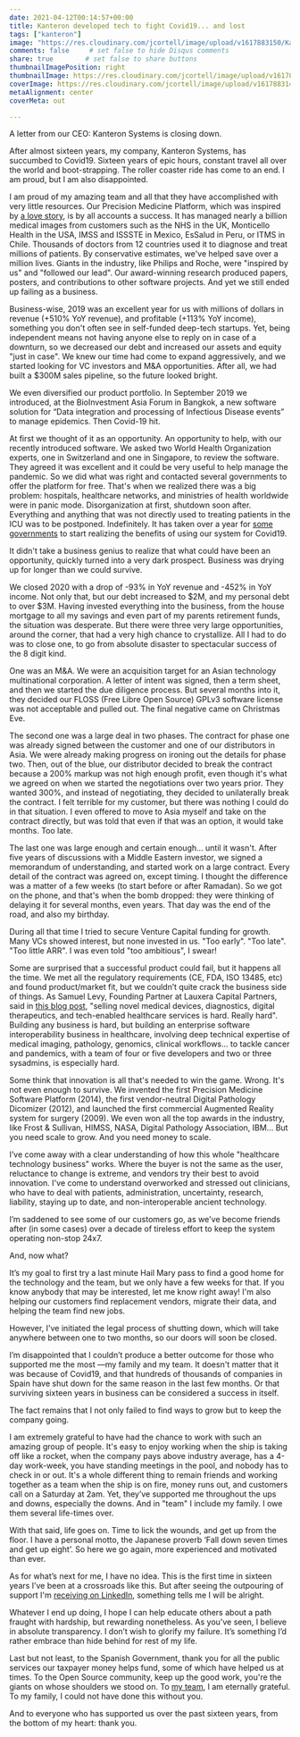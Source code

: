 ```yaml
---
date: 2021-04-12T00:14:57+00:00
title: Kanteron developed tech to fight Covid19... and lost
tags: ["kanteron"]
image: "https://res.cloudinary.com/jcortell/image/upload/v1617883150/Kanteron/ehimetalor-akhere-unuabona-bqhiqOeTPyI-unsplash.jpg"
comments: false     # set false to hide Disqus comments
share: true        # set false to share buttons
thumbnailImagePosition: right
thumbnailImage: https://res.cloudinary.com/jcortell/image/upload/v1617883148/Kanteron/anastasiia-chepinska-OBmBHmrc3pw-unsplash.jpg
coverImage: https://res.cloudinary.com/jcortell/image/upload/v1617883148/Kanteron/anastasiia-chepinska-OBmBHmrc3pw-unsplash.jpg
metaAlignment: center
coverMeta: out

---
```


A letter from our CEO: Kanteron Systems is closing down.

<!--more-->

After almost sixteen years, my company, Kanteron Systems, has succumbed to Covid19. Sixteen years of epic hours, constant travel all over the world and boot-strapping. The roller coaster ride has come to an end. I am proud, but I am also disappointed.

I am proud of my amazing team and all that they have accomplished with very little resources. Our Precision Medicine Platform, which was inspired by [a love story](https://news.microsoft.com/en-gb/features/one-mans-quest-revolutionise-cancer-treatment/), is by all accounts a success. It has managed nearly a billion medical images from customers such as the NHS in the UK, Monticello Health in the USA, IMSS and ISSSTE in Mexico, EsSalud in Peru, or ITMS in Chile. Thousands of doctors from 12 countries used it to diagnose and treat millions of patients. By conservative estimates, we've helped save over a million lives. Giants in the industry, like Philips and Roche, were "inspired by us" and "followed our lead". Our award-winning research produced papers, posters, and contributions to other software projects. And yet we still ended up failing as a business.

Business-wise, 2019 was an excellent year for us with millions of dollars in revenue (+510% YoY revenue), and profitable (+113% YoY income), something you don't often see in self-funded deep-tech startups. Yet, being independent means not having anyone else to reply on in case of a downturn, so we decreased our debt and increased our assets and equity "just in case". We knew our time had come to expand aggressively, and we started looking for VC investors and M&A opportunities. After all, we had built a $300M sales pipeline, so the future looked bright.

We even diversified our product portfolio. In September 2019 we introduced, at the BioInvestment Asia Forum in Bangkok, a new software solution for “Data integration and processing of Infectious Disease events” to manage epidemics. Then Covid-19 hit.

At first we thought of it as an opportunity. An opportunity to help, with our recently introduced software. We asked two World Health Organization experts, one in Switzerland and one in Singapore, to review the software. They agreed it was excellent and it could be very useful to help manage the pandemic. So we did what was right and contacted several governments to offer the platform for free. That's when we realized there was a big problem: hospitals, healthcare networks, and ministries of health worldwide were in panic mode. Disorganization at first, shutdown soon after. Everything and anything that was not directly used to treating patients in the ICU was to be postponed. Indefinitely. It has taken over a year for [some governments](https://rpp.pe/peru/actualidad/coronavirus-en-peru-essalud-inauguro-servicio-para-diagnostico-y-tratamiento-de-pacientes-covid-y-no-covid-en-policlinico-chincha-noticia-1330360?ref=rpp) to start realizing the benefits of using our system for Covid19.

It didn't take a business genius to realize that what could have been an opportunity, quickly turned into a very dark prospect. Business was drying up for longer than we could survive.

We closed 2020 with a drop of -93% in YoY revenue and -452% in YoY income. Not only that, but our debt increased to $2M, and my personal debt to over $3M. Having invested everything into the business, from the house mortgage to all my savings and even part of my parents retirement funds, the situation was desperate. But there were three very large opportunities, around the corner, that had a very high chance to crystallize. All I had to do was to close one, to go from absolute disaster to spectacular success of the 8 digit kind.

One was an M&A. We were an acquisition target for an Asian technology multinational corporation. A letter of intent was signed, then a term sheet, and then we started the due diligence process. But several months into it, they decided our FLOSS (Free Libre Open Source) GPLv3 software license was not acceptable and pulled out. The final negative came on Christmas Eve.

The second one was a large deal in two phases. The contract for phase one was already signed between the customer and one of our distributors in Asia. We were already making progress on ironing out the details for phase two. Then, out of the blue, our distributor decided to break the contract because a 200% markup was not high enough profit, even though it's what we agreed on when we started the negotiations over two years prior. They wanted 300%, and instead of negotiating, they decided to unilaterally break the contract. I felt terrible for my customer, but there was nothing I could do in that situation. I even offered to move to Asia myself and take on the contract directly, but was told that even if that was an option, it would take months. Too late.

The last one was large enough and certain enough... until it wasn't. After five years of discussions with a Middle Eastern investor, we signed a memorandum of understanding, and started work on a large contract. Every detail of the contract was agreed on, except timing. I thought the difference was a matter of a few weeks (to start before or after Ramadan). So we got on the phone, and that's when the bomb dropped: they were thinking of delaying it for several months, even years. That day was the end of the road, and also my birthday.

During all that time I tried to secure Venture Capital funding for growth. Many VCs showed interest, but none invested in us. "Too early". "Too late". "Too little ARR". I was even told "too ambitious", I swear!

Some are surprised that a successful product could fail, but it happens all the time. We met all the regulatory requirements (CE, FDA, ISO 13485, etc) and found product/market fit, but we couldn’t quite crack the business side of things. As Samuel Levy, Founding Partner at Lauxera Capital Partners, said in [this blog post](https://samuelglevy.medium.com/how-to-take-your-healthtech-innovation-from-launch-to-20m-of-sales-6a3d639164f4), "selling novel medical devices, diagnostics, digital therapeutics, and tech-enabled healthcare services is hard. Really hard". Building any business is hard, but building an enterprise software interoperability business in healthcare, involving deep technical expertise of medical imaging, pathology, genomics, clinical workflows... to tackle cancer and pandemics, with a team of four or five developers and two or three sysadmins, is especially hard.

Some think that innovation is all that's needed to win the game. Wrong. It's not even enough to survive. We invented the first Precision Medicine Software Platform (2014), the first vendor-neutral Digital Pathology Dicomizer (2012), and launched the first commercial Augmented Reality system for surgery (2009). We even won all the top awards in the industry, like Frost & Sullivan, HIMSS, NASA, Digital Pathology Association, IBM... But you need scale to grow. And you need money to scale.

I’ve come away with a clear understanding of how this whole "healthcare technology business" works. Where the buyer is not the same as the user, reluctance to change is extreme, and vendors try their best to avoid innovation. I've come to understand overworked and stressed out clinicians, who have to deal with patients, administration, uncertainty, research, liability, staying up to date, and non-interoperable ancient technology.

I’m saddened to see some of our customers go, as we've become friends after (in some cases) over a decade of tireless effort to keep the system operating non-stop 24x7.

And, now what?

It’s my goal to first try a last minute Hail Mary pass to find a good home for the technology and the team, but we only have a few weeks for that. If you know anybody that may be interested, let me know right away! I'm also helping our customers find replacement vendors, migrate their data, and helping the team find new jobs.

However, I've initiated the legal process of shutting down, which will take anywhere between one to two months, so our doors will soon be closed.

I’m disappointed that I couldn’t produce a better outcome for those who supported me the most —my family and my team. It doesn't matter that it was because of Covid19, and that hundreds of thousands of companies in Spain have shut down for the same reason in the last few months. Or that surviving sixteen years in business can be considered a success in itself.

The fact remains that I not only failed to find ways to grow but to keep the company going.

I am extremely grateful to have had the chance to work with such an amazing group of people. It's easy to enjoy working when the ship is taking off like a rocket, when the company pays above industry average, has a 4-day work-week, you have standing meetings in the pool, and nobody has to check in or out. It's a whole different thing to remain friends and working together as a team when the ship is on fire, money runs out, and customers call on a Saturday at 2am. Yet, they’ve supported me throughout the ups and downs, especially the downs. And in "team" I include my family. I owe them several life-times over.

With that said, life goes on. Time to lick the wounds, and get up from the floor. I have a personal motto, the Japanese proverb ‘Fall down seven times and get up eight’. So here we go again, more experienced and motivated than ever.

As for what’s next for me, I have no idea. This is the first time in sixteen years I’ve been at a crossroads like this. But after seeing the outpouring of support I'm [receiving on LinkedIn](https://www.linkedin.com/feed/update/urn:li:activity:6785925606325415936/), something tells me I will be alright.

Whatever I end up doing, I hope I can help educate others about a path fraught with hardship, but rewarding nonetheless. As you've seen, I believe in absolute transparency. I don’t wish to glorify my failure. It’s something I’d rather embrace than hide behind for rest of my life.

Last but not least, to the Spanish Government, thank you for all the public services our taxpayer money helps fund, some of which have helped us at times. To the Open Source community, keep up the good work, you're the giants on whose shoulders we stood on. To [my team](https://www.kanteron.com/about#TEAM), I am eternally grateful. To my family, I could not have done this without you.

And to everyone who has supported us over the past sixteen years, from the bottom of my heart: thank you.
